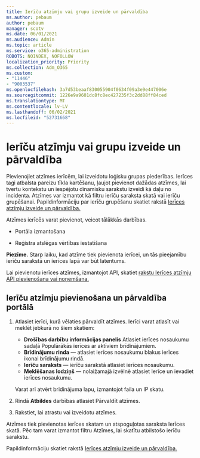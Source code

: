 ```yaml
---
title: Ierīču atzīmju vai grupu izveide un pārvaldība
ms.author: pebaum
author: pebaum
manager: scotv
ms.date: 06/01/2021
ms.audience: Admin
ms.topic: article
ms.service: o365-administration
ROBOTS: NOINDEX, NOFOLLOW
localization_priority: Priority
ms.collection: Adm_O365
ms.custom:
- "11446"
- "9003537"
ms.openlocfilehash: 3a7d53beaaf830055904f0634f09a3e9e447006e
ms.sourcegitcommit: 1226e9a9601dc8fc8ec427235f3c2dd88ff84ced
ms.translationtype: MT
ms.contentlocale: lv-LV
ms.lasthandoff: 06/02/2021
ms.locfileid: "52731668"
---
```

# <a name="create-and-manage-device-tags-or-groups"></a>Ierīču atzīmju vai grupu izveide un pārvaldība

Pievienojiet atzīmes ierīcēm, lai izveidotu loģisku grupas piederības. Ierīces tagi atbalsta pareizu tīkla kartēšanu, ļaujot pievienot dažādas atzīmes, lai tvertu kontekstu un iespējotu dinamisku sarakstu izveidi kā daļu no incidenta. Atzīmes var izmantot kā filtru ierīču saraksta skatā vai ierīču grupēšanai. Papildinformāciju par ierīču grupēšanu skatiet rakstā [Ierīces atzīmju izveide un pārvaldība.](/microsoft-365/security/defender-endpoint/machine-tags)

Atzīmes ierīcēs varat pievienot, veicot tālākkās darbības.

- Portāla izmantošana

- Reģistra atslēgas vērtības iestatīšana
 
**Piezīme.** Starp laiku, kad atzīme tiek pievienota ierīcei, un tās pieejamību ierīču sarakstā un ierīces lapā var būt latentums.

Lai pievienotu ierīces atzīmes, izmantojot API, skatiet [rakstu Ierīces atzīmju API pievienošana vai noņemšana.](/microsoft-365/security/defender-endpoint/add-or-remove-machine-tags)

## <a name="add-and-manage-device-tags-using-the-portal"></a>Ierīču atzīmju pievienošana un pārvaldība portālā

1. Atlasiet ierīci, kurā vēlaties pārvaldīt atzīmes. Ierīci varat atlasīt vai meklēt jebkurā no šiem skatiem:

    - **Drošības darbību informācijas panelis** Atlasiet ierīces nosaukumu sadaļā Populārākās ierīces ar aktīviem brīdinājumiem.
    - **Brīdinājumu rinda** — atlasiet ierīces nosaukumu blakus ierīces ikonai brīdinājumu rindā.
    - **Ierīču saraksts** — ierīču sarakstā atlasiet ierīces nosaukumu.
    - **Meklēšanas lodziņš** — nolaižamajā izvēlnē atlasiet Ierīce un ievadiet ierīces nosaukumu.

    Varat arī atvērt brīdinājuma lapu, izmantojot faila un IP skatu.

1. Rindā **Atbildes** darbības atlasiet Pārvaldīt atzīmes.

1. Rakstiet, lai atrastu vai izveidotu atzīmes.

Atzīmes tiek pievienotas ierīces skatam un atspoguļotas saraksta Ierīces skatā. Pēc tam varat izmantot filtru Atzīmes, lai skatītu atbilstošo ierīču sarakstu.

Papildinformāciju skatiet rakstā [Ierīces atzīmju izveide un pārvaldība.](/microsoft-365/security/defender-endpoint/machine-tags)